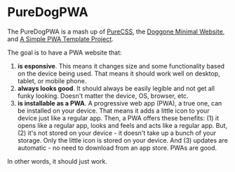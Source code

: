 # PureDogPWA
The PureDogPWA is a mash up of <a href="https://purecss.io/" target="_blank">PureCSS</a>, the <a href="https://github.com/crrdlx/doggone-minimal-website" target="_blank">Doggone Minimal Website</a>, and <a href="https://levelup.gitconnected.com/a-simple-pwa-template-project-85ae4927d14e">A Simple PWA Template Project</a>.
<p>
The goal is to have a PWA website that:
<ol>
<li><b>is esponsive</b>. This means it changes size and some functionality based on the device being used. That means it should work well on desktop, tablet, or mobile phone.</li>
<li><b>always looks good</b>. It should always be easily legible and not get all funky looking. Doesn't matter the device, OS, browser, etc.</li>
<li><b>is installable as a PWA</b>. A progressive web app (PWA), a true one, can be installed on your device. That means it adds a little icon to your device just like a regular app. Then, a PWA offers these benefits: (1) it opens like a regular app, looks and feels and acts like a regular app. But, (2) it's not stored on your device - it doesn't take up a bunch of your storage. Only the little icon is stored on your device. And (3) updates are automatic - no need to download from an app store. PWAs are good.</li>
</ol>

In other words, it should just work.